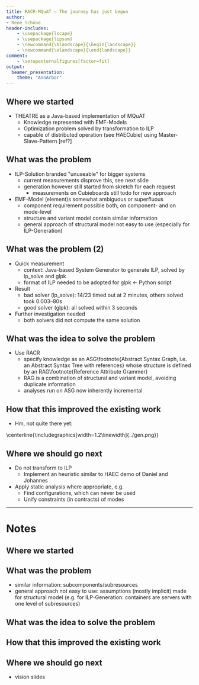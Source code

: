 ```yaml
---
title: RACR-MQuAT – The journey has just begun
author:
- René Schöne
header-includes:
	- \usepackage{lscape}
	- \usepackage{lipsum}
	- \newcommand{\blandscape}{\begin{landscape}}
	- \newcommand{\elandscape}{\end{landscape}}
comment:
	- \setupexternalfigures[factor=fit]
output:
  beamer_presentation:
    theme: "AnnArbor"
---
```



## Where we started

- THEATRE as a Java-based implementation of MQuAT
	- Knowledge represented with EMF-Models
	- Optimization problem solved by transformation to ILP
	- capable of distributed operation (see HAECubie) using Master-Slave-Pattern [ref?]

## What was the problem

- ILP-Solution branded "unuseable" for bigger systems
	- current measurements disprove this, see next slide
	- generation however still started from skretch for each request
		- measurements on Cubieboards still todo for new approach
- EMF-Model (element)s somewhat ambiguous or superfluous
	- component requirement possible both, on component- and on mode-level
	- structure and variant model contain similar information
	- general approach of structural model not easy to use (especially for ILP-Generation)

## What was the problem (2)

- Quick measurement
	- context: Java-based System Generator to generate ILP, solved by lp\_solve and glpk
	- format of ILP needed to be adopted for glpk ← Python script
- Result
	- bad solver (lp\_solve): 14/23 timed out at 2 minutes, others solved took 0.003–80s
	- good solver (glpk): all solved within 3 seconds
- Further investigation needed
	- both solvers did not compute the same solution


## What was the idea to solve the problem

- Use RACR
	- specify knowledge as an ASG\footnote{Abstract Syntax Graph, i.e. an Abstract Syntax Tree with references}
	  whose structure is defined by an RAG\footnote{Reference Attribute Grammer}
	- RAG is a combination of structural and variant model, avoiding duplicate information
	- analyses run on ASG now inherently incremental

## How that this improved the existing work

- Hm, not quite there yet:

\centerline{\includegraphics[width=1.2\linewidth]{../gen.png}}

## Where we should go next

- Do not transform to ILP
	- Implement an heuristic similar to HAEC demo of Daniel and Johannes
- Apply static analysis where appropriate, e.g.
	- Find configurations, which can never be used
	- Unify constraints (in contracts) of modes

---

# Notes

## Where we started

## What was the problem

- similar information: subcomponents/subresources
- general approach not easy to use: assumptions (mostly implicit) made for structural model (e.g. for ILP-Generation: containers are servers with one level of subresources)

## What was the idea to solve the problem

## How that this improved the existing work

## Where we should go next

- vision slides
